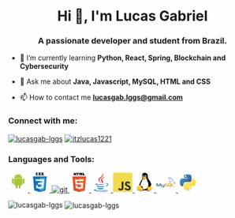 <h1 align="center">Hi 👋, I'm Lucas Gabriel</h1>
<h3 align="center">A passionate developer and student from Brazil.</h3>

- 🌱 I’m currently learning **Python, React, Spring, Blockchain and Cybersecurity**

- 💬 Ask me about **Java, Javascript, MySQL, HTML and CSS**

- 📫 How to contact me **lucasgab.lggs@gmail.com**

<h3 align="left">Connect with me:</h3>
<p align="left">
<a href="https://linkedin.com/in/lucasgab-lggs" target="blank"><img align="center" src="https://cdn.jsdelivr.net/npm/simple-icons@3.0.1/icons/linkedin.svg" alt="lucasgab-lggs" height="30" width="40" /></a>
<a href="https://instagram.com/imlusca_" target="blank"><img align="center" src="https://cdn.jsdelivr.net/npm/simple-icons@3.0.1/icons/instagram.svg" alt="itzlucas1221" height="30" width="40" /></a>
</p>

<h3 align="left">Languages and Tools:</h3>
<p align="left"> <a href="https://developer.android.com" target="_blank"> <img src="https://raw.githubusercontent.com/devicons/devicon/master/icons/android/android-original-wordmark.svg" alt="android" width="40" height="40"/> </a> <a href="https://www.w3schools.com/css/" target="_blank"> <img src="https://raw.githubusercontent.com/devicons/devicon/master/icons/css3/css3-original-wordmark.svg" alt="css3" width="40" height="40"/> </a> <a href="https://git-scm.com/" target="_blank"> <img src="https://www.vectorlogo.zone/logos/git-scm/git-scm-icon.svg" alt="git" width="40" height="40"/> </a> <a href="https://www.w3.org/html/" target="_blank"> <img src="https://raw.githubusercontent.com/devicons/devicon/master/icons/html5/html5-original-wordmark.svg" alt="html5" width="40" height="40"/> </a> <a href="https://www.java.com" target="_blank"> <img src="https://raw.githubusercontent.com/devicons/devicon/master/icons/java/java-original.svg" alt="java" width="40" height="40"/> </a> <a href="https://developer.mozilla.org/en-US/docs/Web/JavaScript" target="_blank"> <img src="https://raw.githubusercontent.com/devicons/devicon/master/icons/javascript/javascript-original.svg" alt="javascript" width="40" height="40"/> </a> <a href="https://www.linux.org/" target="_blank"> <img src="https://raw.githubusercontent.com/devicons/devicon/master/icons/linux/linux-original.svg" alt="linux" width="40" height="40"/> </a> <a href="https://www.mysql.com/" target="_blank"> <img src="https://raw.githubusercontent.com/devicons/devicon/master/icons/mysql/mysql-original-wordmark.svg" alt="mysql" width="40" height="40"/> </a> <a href="https://www.python.org" target="_blank"> <img src="https://raw.githubusercontent.com/devicons/devicon/master/icons/python/python-original.svg" alt="python" width="40" height="40"/> </a> </p>

<p><img align="left" src="https://github-readme-stats.vercel.app/api/top-langs?username=lucasgab-lggs&theme=dracula&show_icons=true&locale=en" alt="lucasgab-lggs" /></p>

<p>&nbsp;<img align="center" src="https://github-readme-stats.vercel.app/api?username=lucasgab-lggs&theme=dracula&show_icons=true&locale=en" alt="lucasgab-lggs" /></p>
